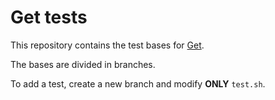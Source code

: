 # Get tests
This repository contains the test bases for [Get](https://github.com/asperan/get).

The bases are divided in branches.

To add a test, create a new branch and modify **ONLY** `test.sh`.

